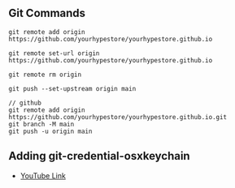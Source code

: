 ## Git Commands

```
git remote add origin https://github.com/yourhypestore/yourhypestore.github.io

git remote set-url origin https://github.com/yourhypestore/yourhypestore.github.io

git remote rm origin

git push --set-upstream origin main

// github
git remote add origin https://github.com/yourhypestore/yourhypestore.github.io.git
git branch -M main
git push -u origin main
```

## Adding git-credential-osxkeychain

- [YouTube Link](https://www.youtube.com/watch?v=qQNXe-fP_Ek)
